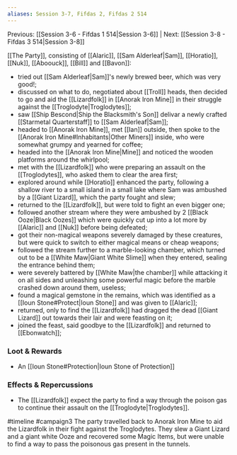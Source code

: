 ```yaml
---
aliases: Session 3-7, Fifdas 2, Fifdas 2 514
---
```

Previous: [[Session 3-6 - Fifdas 1 514|Session 3-6]] | Next: [[Session 3-8 - Fifdas 3 514|Session 3-8]]

[[The Party]], consisting of [[Alaric]], [[Sam Alderleaf|Sam]], [[Horatio]], [[Nuk]], [[Aboouck]], [[Bill]] and [[Bavon]]:

- tried out [[Sam Alderleaf|Sam]]'s newly brewed beer, which was very good!;
- discussed on what to do, negotiated about [[Troll]] heads, then decided to go and aid the [[Lizardfolk]] in [[Anorak Iron Mine]] in their struggle against the [[Troglodyte|Troglodytes]];
- saw [[Ship Bescond|Ship the Blacksmith's Son]] delivar a newly crafted [[Starmetal Quarterstaff]] to [[Sam Alderleaf|Sam]];
- headed to [[Anorak Iron Mine]], met [[Ian]] outside, then spoke to the [[Anorak Iron Mine#Inhabitants|Other Miners]] inside, who were somewhat grumpy and yearned for coffee;
- headed into the [[Anorak Iron Mine|Mine]] and noticed the wooden platforms around the whirlpool;
- met with the [[Lizardfolk]] who were preparing an assault on the [[Troglodytes]], who asked them to clear the area first;
- explored around while [[Horatio]] enhanced the party, following a shallow river to a small island in a small lake where Sam was ambushed by a [[Giant Lizard]], which the party fought and slew;
- returned to the [[Lizardfolk]], but were told to fight an even bigger one;
- followed another stream where they were ambushed by 2 [[Black Ooze|Black Oozes]] which were quickly cut up into a lot more by [[Alaric]] and [[Nuk]] before being defeated;
- got their non-magical weapons severely damaged by these creatures, but were quick to switch to either magical means or cheap weapons;
- followed the stream further to a marble-looking chamber, which turned out to be a [[White Maw|Giant White Slime]] when they entered, sealing the entrance behind them;
- were severely battered by [[White Maw|the chamber]] while attacking it on all sides and unleashing some powerful magic before the marble crashed down around them, useless;
- found a magical gemstone in the remains, which was identified as a [[Ioun Stone#Protect|Ioun Stone]] and was given to [[Alaric]];
- returned, only to find the [[Lizardfolk]] had dragged the dead [[Giant Lizard]] out towards their lair and were feasting on it;
- joined the feast, said goodbye to the [[Lizardfolk]] and returned to [[Ebonwatch]];

### Loot & Rewards
- An [[Ioun Stone#Protection|Ioun Stone of Protection]]

### Effects & Repercussions
- The [[Lizardfolk]] expect the party to find a way through the poison gas to continue their assault on the [[Troglodyte|Troglodytes]].

#timeline 
#campaign3 
<span 
	  class='ob-timelines' 
	  data-date='514-05-02' 
	  data-title="Fifdas 2: Giants under the Earth" 
	  data-class='green'>
	The party travelled back to Anorak Iron Mine to aid the Lizardfolk in their fight against the Troglodytes. They slew a Giant Lizard and a giant white Ooze and recovered some Magic Items, but were unable to find a way to pass the poisonous gas present in the tunnels.
</span>
